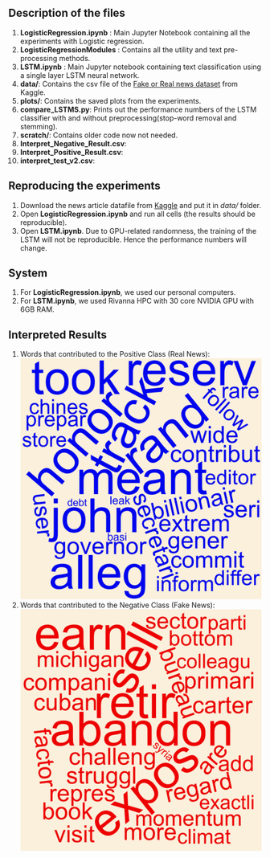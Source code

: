 ## Description of the files
1. __LogisticRegression.ipynb__ : Main Jupyter Notebook containing all the experiments with Logistic regression.
2. __LogisticRegressionModules__ : Contains all the utility and text pre-processing methods.
3. __LSTM.ipynb__ : Main Jupyter notebook containing text classification using a single layer LSTM neural network.
4. __data/__: Contains the csv file of the [Fake or Real news dataset](https://www.kaggle.com/datasets/jillanisofttech/fake-or-real-news?resource=download) from Kaggle.
5. __plots/__: Contains the saved plots from the experiments.
6. __compare_LSTMS.py__: Prints out the performance numbers of the LSTM classifier with and without preprocessing(stop-word removal and stemming).
7. __scratch/__: Contains older code now not needed.
8. __Interpret_Negative_Result.csv__:
9. __Interpret_Positive_Result.csv__:
10. __interpret_test_v2.csv__:

## Reproducing the experiments
1. Download the news article datafile from [Kaggle](https://www.kaggle.com/datasets/jillanisofttech/fake-or-real-news?resource=download) and put it in _data/_ folder.
2. Open __LogisticRegression.ipynb__ and run all cells (the results should be reproducible).
3. Open __LSTM.ipynb__. Due to GPU-related randomness, the training of the LSTM will not be reproducible. Hence the performance numbers will change.

## System
1. For __LogisticRegression.ipynb__, we used our personal computers.
2. For __LSTM.ipynb__, we used Rivanna HPC with 30 core NVIDIA GPU with 6GB RAM.

## Interpreted Results
1. Words that contributed to the Positive Class (Real News):
  ![TrueWords](https://github.com/Luna-Xinyue/FakeNewsDetector/blob/main/wordcloud-positive.jpg)
2. Words that contributed to the Negative Class (Fake News):
  ![FalseWords](https://github.com/Luna-Xinyue/FakeNewsDetector/blob/main/wordcloud-negative.jpg)
